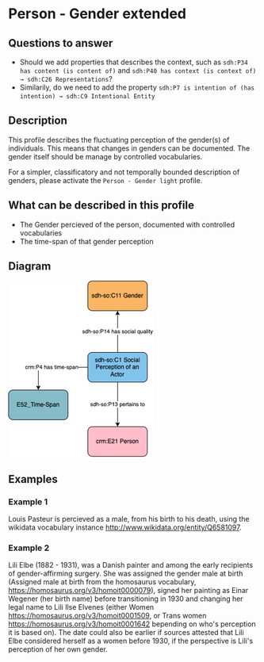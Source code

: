 # Person - Gender extended

## Questions to answer

- Should we add properties that describes the context, such as `sdh:P34 has content (is content of)` and `sdh:P40 has context (is context of) → sdh:C26 Representations`?
- Similarily, do we need to add the property `sdh:P7 is intention of (has intention) → sdh:C9 Intentional Entity`

## Description

This profile describes the fluctuating perception of the gender(s) of individuals. This means that changes in genders can be documented. The gender itself should be manage by controlled vocabularies.

For a simpler, classificatory and not temporally bounded description of genders, please activate the `Person - Gender light` profile.

## What can be described in this profile

- The Gender percieved of the person, documented with controlled vocabularies
- The time-span of that gender perception

## Diagram

![Alt text](<Diagrams/GV_Profile_Person-Gender Extended.drawio.png>)

## Examples

### Example 1

Louis Pasteur is percieved as a male, from his birth to his death, using the wikidata vocabulary instance <http://www.wikidata.org/entity/Q6581097>.

### Example 2

Lili Elbe (1882 - 1931), was a Danish painter and among the early recipients of gender-affirming surgery. She was assigned the gender male at birth (Assigned male at birth from the homosaurus vocabulary, <https://homosaurus.org/v3/homoit0000079>), signed her painting as Einar Wegener (her birth name) before transitioning in 1930 and changing her legal name to Lili Ilse Elvenes (either Women <https://homosaurus.org/v3/homoit0001509>, or Trans women <https://homosaurus.org/v3/homoit0001642> bepending on who's perception it is based on). The date could also be earlier if sources attested that Lili Elbe considered herself as a women before 1930, if the perspective is Lili's perception of her own gender.
